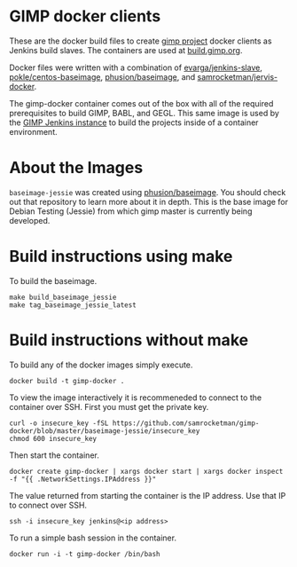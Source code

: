 # GIMP docker clients

These are the docker build files to create [gimp project][gimp] docker clients
as Jenkins build slaves.  The containers are used at
[build.gimp.org][gimp-build].

Docker files were written with a combination of
[evarga/jenkins-slave][jenkins-slave],
[pokle/centos-baseimage][centos-baseimage], [phusion/baseimage][phusion], and
[samrocketman/jervis-docker][jervis-docker].

The gimp-docker container comes out of the box with all of the required
prerequisites to build GIMP, BABL, and GEGL.  This same image is used by the
[GIMP Jenkins instance][gimp-build] to build the projects inside of a
container environment.

# About the Images

`baseimage-jessie` was created using [phusion/baseimage][phusion].  You should
check out that repository to learn more about it in depth.  This is the base
image for Debian Testing (Jessie) from which gimp master is currently being
developed.

# Build instructions using make

To build the baseimage.

```
make build_baseimage_jessie
make tag_baseimage_jessie_latest
```

# Build instructions without make

To build any of the docker images simply execute.

```
docker build -t gimp-docker .
```

To view the image interactively it is recommeneded to connect to the container
over SSH.  First you must get the private key.

```
curl -o insecure_key -fSL https://github.com/samrocketman/gimp-docker/blob/master/baseimage-jessie/insecure_key
chmod 600 insecure_key
```

Then start the container.

```
docker create gimp-docker | xargs docker start | xargs docker inspect -f "{{ .NetworkSettings.IPAddress }}"
```

The value returned from starting the container is the IP address.  Use that IP
to connect over SSH.

```
ssh -i insecure_key jenkins@<ip address>
```

To run a simple bash session in the container.

```
docker run -i -t gimp-docker /bin/bash
```

[centos-baseimage]: https://github.com/pokle/centos-baseimage/blob/master/image/Dockerfile
[gimp-build]: https://build.gimp.org/
[gimp]: http://www.gimp.org/
[jenkins-slave]: https://github.com/evarga/docker-images/blob/master/jenkins-slave/Dockerfile
[jervis-docker]: https://github.com/samrocketman/jervis-docker
[jervis]: https://github.com/samrocketman/jervis
[phusion]: https://github.com/phusion/baseimage-docker
